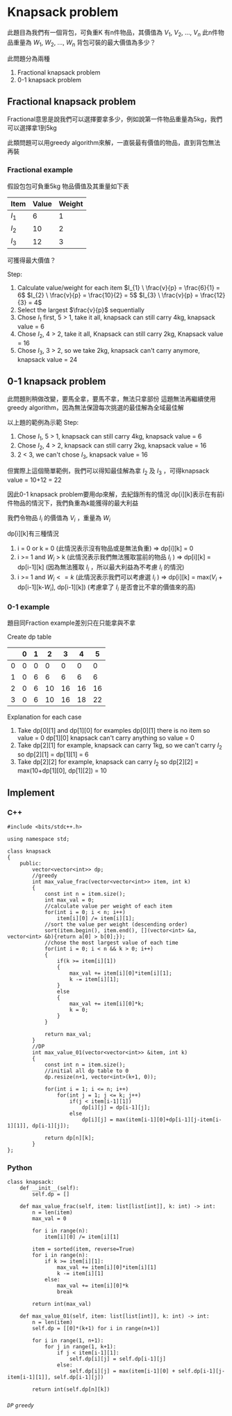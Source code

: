 # Knapsack problem
此題目為我們有一個背包，可負重K
有n件物品，其價值為 $V_{1}$, $V_{2}$, ..., $V_{n}$
此n件物品重量為 $W_{1}$, $W_{2}$, ..., $W_{n}$
背包可裝的最大價值為多少？

此問題分為兩種
1. Fractional knapsack problem
2. 0-1 knapsack problem

## Fractional knapsack problem
Fractional意思是說我們可以選擇要拿多少，例如說第一件物品重量為5kg，我們可以選擇拿1到5kg

此類問題可以用greedy algorithm來解，一直裝最有價值的物品，直到背包無法再裝

### Fractional example
假設包包可負重5kg
物品價值及其重量如下表

| Item    | Value | Weight |
| ------- | ----- | ------ |
| $I_{1}$ | 6     | 1      |
| $I_{2}$ | 10    | 2      |
| $I_{3}$ | 12    | 3      |

可獲得最大價值？

Step:
1. Calculate value/weight for each item
   $I_{1} \ \frac{v}{p} = \frac{6}{1} = 6$
   $I_{2} \ \frac{v}{p} = \frac{10}{2} = 5$
   $I_{3} \ \frac{v}{p} = \frac{12}{3} = 4$
2. Select the largest $\frac{v}{p}$ sequentially
3. Chose $I_{1}$ first, 5 > 1, take it all, knapsack can still carry 4kg, knapsack value = 6
4. Chose $I_{2}$, 4 > 2, take it all, Knapsack can still carry 2kg, Knapsack value = 16
5. Chose $I_{3}$, 3 > 2, so we take 2kg, knapsack can't carry anymore, knapsack value = 24


## 0-1 knapsack problem
此問題則稍做改變，要馬全拿，要馬不拿，無法只拿部份
這題無法再繼續使用greedy algorithm，因為無法保證每次挑選的最佳解為全域最佳解

以上題的範例為示範
Step:
1. Chose $I_{1}$, 5 > 1, knapsack can still carry 4kg, knapsack value = 6
2. Chose $I_{2}$, 4 > 2, knapsack can still carry 2kg, knapsack value = 16
3. 2 < 3, we can't chose $I_{3}$, knapsack value = 16

但實際上這個簡單範例，我們可以得知最佳解為拿 $I_{2}$ 及 $I_{3}$ ，可得knapsack value = 10+12 = 22

因此0-1 knapsack problem要用dp來解，去紀錄所有的情況
dp[i][k]表示在有前i件物品的情況下，我們負重為k能獲得的最大利益

我們令物品 $I_{i}$ 的價值為 $V_{i}$ ，重量為 $W_{i}$ 

dp[i][k]有三種情況
1. i = 0 or k = 0 (此情況表示沒有物品或是無法負重)
   => dp[i][k] = 0
2. i >= 1 and $W_{i}$ > k (此情況表示我們無法獲取當前的物品 $I_{i}$ )
   => dp[i][k] = dp[i-1][k]
   (因為無法獲取 $I_{i}$ ，所以最大利益為不考慮 $I_{i}$ 的情況)
3. i >= 1 and $W_{i} <= k$ (此情況表示我們可以考慮選 $I_{i}$ )
   => dp[i][k] = max($V_{i}$ + dp[i-1][k-$W_{i}$], dp[i-1][k])
   (考慮拿了 $I_{i}$ 是否會比不拿的價值來的高)

### 0-1 example
題目同Fraction example差別只在只能拿與不拿

Create dp table
   
|   | 0  | 1  | 2  | 3  | 4  | 5  |
| - | -- | -- | -- | -- | -- | -- |
| 0 | 0  | 0  | 0  | 0  | 0  | 0  |
| 1 | 0  | 6  | 6  | 6  | 6  | 6  |
| 2 | 0  | 6  | 10 | 16 | 16 | 16 |
| 3 | 0  | 6  | 10 | 16 | 18 | 22 |

Explanation for each case
1. Take dp[0][1] and dp[1][0] for examples
   dp[0][1] there is no item so value = 0
   dp[1][0] knapsack can't carry anything so value = 0
2. Take dp[2][1] for example, knapsack can carry 1kg, so we can't carry $I_{2}$
   so dp[2][1] = dp[1][1] = 6
3. Take dp[2][2] for example, knapsack can carry $I_{2}$
   so dp[2][2] = max(10+dp[1][0], dp[1][2]) = 10

## Implement
### C++
```cpp=
#include <bits/stdc++.h>

using namespace std;

class knapsack
{
	public:
		vector<vector<int>> dp;
		//greedy
		int max_value_frac(vector<vector<int>> item, int k)
		{
			const int n = item.size();
			int max_val = 0;
			//calculate value per weight of each item
			for(int i = 0; i < n; i++)
				item[i][0] /= item[i][1];
			//sort the value per weight (descending order)
			sort(item.begin(), item.end(), [](vector<int> &a, vector<int> &b){return a[0] > b[0];});
			//chose the most largest value of each time
			for(int i = 0; i < n && k > 0; i++)
			{
				if(k >= item[i][1])
				{
					max_val += item[i][0]*item[i][1];
					k -= item[i][1];
				}
				else
				{
					max_val += item[i][0]*k;
					k = 0;
				}
			}

			return max_val;
		}
		//DP
		int max_value_01(vector<vector<int>> &item, int k)
		{
			const int n = item.size();
			//initial all dp table to 0
			dp.resize(n+1, vector<int>(k+1, 0));

			for(int i = 1; i <= n; i++)
				for(int j = 1; j <= k; j++)
					if(j < item[i-1][1])
						dp[i][j] = dp[i-1][j];
					else
						dp[i][j] = max(item[i-1][0]+dp[i-1][j-item[i-1][1]], dp[i-1][j]);

			return dp[n][k];
		}
};
```

### Python
```python=
class knapsack:
    def __init__(self):
        self.dp = [] 

    def max_value_frac(self, item: list[list[int]], k: int) -> int:
        n = len(item)
        max_val = 0

        for i in range(n):
            item[i][0] /= item[i][1]

        item = sorted(item, reverse=True)
        for i in range(n):
            if k >= item[i][1]:
                max_val += item[i][0]*item[i][1]
                k -= item[i][1]
            else:
                max_val += item[i][0]*k
                break

        return int(max_val)

    def max_value_01(self, item: list[list[int]], k: int) -> int:
        n = len(item)
        self.dp = [[0]*(k+1) for i in range(n+1)]

        for i in range(1, n+1):
            for j in range(1, k+1):
                if j < item[i-1][1]:
                    self.dp[i][j] = self.dp[i-1][j]
                else:
                    self.dp[i][j] = max(item[i-1][0] + self.dp[i-1][j-item[i-1][1]], self.dp[i-1][j])

        return int(self.dp[n][k])
```

###### `DP` `greedy`
